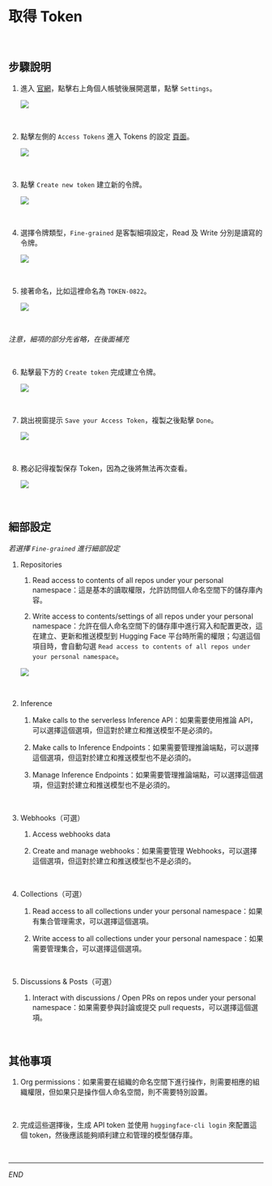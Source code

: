 # 取得 Token

<br>

## 步驟說明 

1. 進入 [官網](https://huggingface.co/)，點擊右上角個人帳號後展開選單，點擊 `Settings`。

    ![](images/img_104.png)

<br>

2. 點擊左側的 `Access Tokens` 進入 Tokens 的設定 [頁面](https://huggingface.co/settings/tokens)。

    ![](images/img_105.png)

<br>

3. 點擊 `Create new token` 建立新的令牌。

    ![](images/img_101.png)

<br>

4. 選擇令牌類型，`Fine-grained` 是客製細項設定，Read 及 Write 分別是讀寫的令牌。

    ![](images/img_102.png)

<br>

5. 接著命名，比如這裡命名為 `TOKEN-0822`。

    ![](images/img_16.png)

<br>

_注意，細項的部分先省略，在後面補充_

<br>

6. 點擊最下方的 `Create token` 完成建立令牌。

    ![](images/img_103.png)

<br>

7. 跳出視窗提示 `Save your Access Token`，複製之後點擊 `Done`。

    ![](images/img_18.png)

<br>

8. 務必記得複製保存 Token，因為之後將無法再次查看。

    ![](images/img_19.png)

<br>

## 細部設定

_若選擇 `Fine-grained` 進行細部設定_

1. Repositories

    1) Read access to contents of all repos under your personal namespace：這是基本的讀取權限，允許訪問個人命名空間下的儲存庫內容。
    
    2) Write access to contents/settings of all repos under your personal namespace：允許在個人命名空間下的儲存庫中進行寫入和配置更改，這在建立、更新和推送模型到 Hugging Face 平台時所需的權限；勾選這個項目時，會自動勾選 `Read access to contents of all repos under your personal namespace`。

    ![](images/img_17.png)

<br>

2. Inference

    1) Make calls to the serverless Inference API：如果需要使用推論 API，可以選擇這個選項，但這對於建立和推送模型不是必須的。

    2) Make calls to Inference Endpoints：如果需要管理推論端點，可以選擇這個選項，但這對於建立和推送模型也不是必須的。

    3) Manage Inference Endpoints：如果需要管理推論端點，可以選擇這個選項，但這對於建立和推送模型也不是必須的。

<br>

3. Webhooks（可選）

    1) Access webhooks data

    2) Create and manage webhooks：如果需要管理 Webhooks，可以選擇這個選項，但這對於建立和推送模型也不是必須的。

<br>

4. Collections（可選）

    1) Read access to all collections under your personal namespace：如果有集合管理需求，可以選擇這個選項。

    2) Write access to all collections under your personal namespace：如果需要管理集合，可以選擇這個選項。

<br>

5. Discussions & Posts（可選）

    1) Interact with discussions / Open PRs on repos under your personal namespace：如果需要參與討論或提交 pull requests，可以選擇這個選項。

<br>

## 其他事項

1. Org permissions：如果需要在組織的命名空間下進行操作，則需要相應的組織權限，但如果只是操作個人命名空間，則不需要特別設置。

<br>

2. 完成這些選擇後，生成 API token 並使用 `huggingface-cli login` 來配置這個 token，然後應該能夠順利建立和管理的模型儲存庫。

<br>

___

_END_